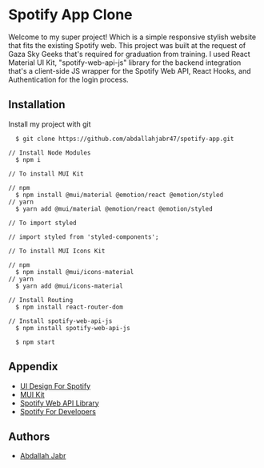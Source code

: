 # Spotify App Clone

Welcome to my super project! Which is a simple responsive stylish website that fits the existing Spotify web. This project was built at the request of Gaza Sky Geeks that's required for graduation from training. I used React Material UI Kit, "spotify-web-api-js" library for the backend integration that's a client-side JS wrapper for the Spotify Web API, React Hooks, and Authentication for the login process.

## Installation

Install my project with git

```git
  $ git clone https://github.com/abdallahjabr47/spotify-app.git
```

```git
// Install Node Modules
  $ npm i
```

```git
// To install MUI Kit

// npm
  $ npm install @mui/material @emotion/react @emotion/styled
// yarn
  $ yarn add @mui/material @emotion/react @emotion/styled
```

```git
// To import styled

// import styled from 'styled-components';
```

```git
// To install MUI Icons Kit

// npm
  $ npm install @mui/icons-material
// yarn
  $ yarn add @mui/icons-material
```

```git
// Install Routing
  $ npm install react-router-dom
```

```git
// Install spotify-web-api-js
  $ npm install spotify-web-api-js
```

```git
  $ npm start
```

<!-- ## Screenshots

![App Screenshot](./src/assets/app-screenshots/1.png)
![App Screenshot](./src/assets/app-screenshots/2.png)
![App Screenshot](./src/assets/app-screenshots/3.png)
![App Screenshot](./src/assets/app-screenshots/4.png)
![App Screenshot](./src/assets/app-screenshots/5.png)
![App Screenshot](./src/assets/app-screenshots/6.png) -->

## Appendix

- [UI Design For Spotify](https://open.spotify.com/)
- [MUI Kit](https://mui.com/)
- [Spotify Web API Library](https://jmperezperez.com/spotify-web-api-js/)
- [Spotify For Developers](https://developer.spotify.com/)

## Authors

- [Abdallah Jabr](https://github.com/abdallahjabr47)
